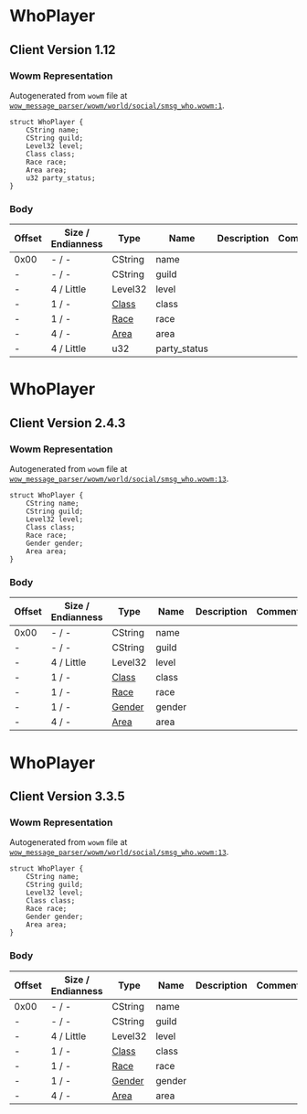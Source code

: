 # WhoPlayer

## Client Version 1.12

### Wowm Representation

Autogenerated from `wowm` file at [`wow_message_parser/wowm/world/social/smsg_who.wowm:1`](https://github.com/gtker/wow_messages/tree/main/wow_message_parser/wowm/world/social/smsg_who.wowm#L1).
```rust,ignore
struct WhoPlayer {
    CString name;
    CString guild;
    Level32 level;
    Class class;
    Race race;
    Area area;
    u32 party_status;
}
```
### Body

| Offset | Size / Endianness | Type | Name | Description | Comment |
| ------ | ----------------- | ---- | ---- | ----------- | ------- |
| 0x00 | - / - | CString | name |  |  |
| - | - / - | CString | guild |  |  |
| - | 4 / Little | Level32 | level |  |  |
| - | 1 / - | [Class](class.md) | class |  |  |
| - | 1 / - | [Race](race.md) | race |  |  |
| - | 4 / - | [Area](area.md) | area |  |  |
| - | 4 / Little | u32 | party_status |  |  |

# WhoPlayer

## Client Version 2.4.3

### Wowm Representation

Autogenerated from `wowm` file at [`wow_message_parser/wowm/world/social/smsg_who.wowm:13`](https://github.com/gtker/wow_messages/tree/main/wow_message_parser/wowm/world/social/smsg_who.wowm#L13).
```rust,ignore
struct WhoPlayer {
    CString name;
    CString guild;
    Level32 level;
    Class class;
    Race race;
    Gender gender;
    Area area;
}
```
### Body

| Offset | Size / Endianness | Type | Name | Description | Comment |
| ------ | ----------------- | ---- | ---- | ----------- | ------- |
| 0x00 | - / - | CString | name |  |  |
| - | - / - | CString | guild |  |  |
| - | 4 / Little | Level32 | level |  |  |
| - | 1 / - | [Class](class.md) | class |  |  |
| - | 1 / - | [Race](race.md) | race |  |  |
| - | 1 / - | [Gender](gender.md) | gender |  |  |
| - | 4 / - | [Area](area.md) | area |  |  |

# WhoPlayer

## Client Version 3.3.5

### Wowm Representation

Autogenerated from `wowm` file at [`wow_message_parser/wowm/world/social/smsg_who.wowm:13`](https://github.com/gtker/wow_messages/tree/main/wow_message_parser/wowm/world/social/smsg_who.wowm#L13).
```rust,ignore
struct WhoPlayer {
    CString name;
    CString guild;
    Level32 level;
    Class class;
    Race race;
    Gender gender;
    Area area;
}
```
### Body

| Offset | Size / Endianness | Type | Name | Description | Comment |
| ------ | ----------------- | ---- | ---- | ----------- | ------- |
| 0x00 | - / - | CString | name |  |  |
| - | - / - | CString | guild |  |  |
| - | 4 / Little | Level32 | level |  |  |
| - | 1 / - | [Class](class.md) | class |  |  |
| - | 1 / - | [Race](race.md) | race |  |  |
| - | 1 / - | [Gender](gender.md) | gender |  |  |
| - | 4 / - | [Area](area.md) | area |  |  |


